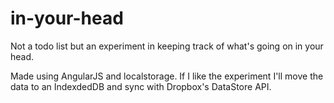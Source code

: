 in-your-head
============

Not a todo list but an experiment in keeping track of what's going on in your head.

Made using AngularJS and localstorage. If I like the experiment I'll move the data to an IndexdedDB and sync with Dropbox's DataStore API.
